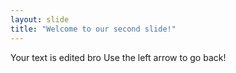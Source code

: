 ```yaml
---
layout: slide
title: "Welcome to our second slide!"
---
```

Your text is edited bro 
Use the left arrow to go back!
